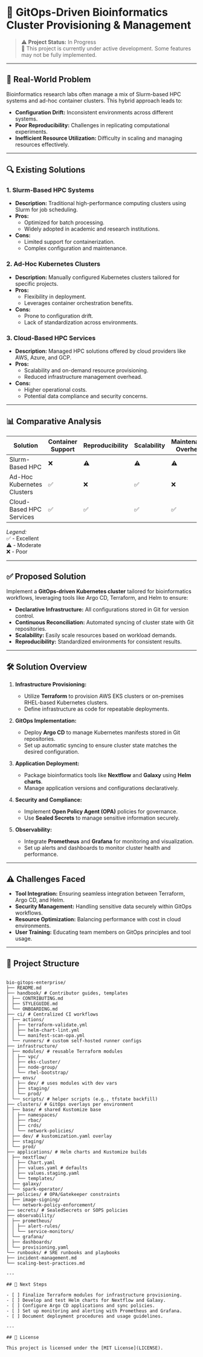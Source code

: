 # 🚀 GitOps-Driven Bioinformatics Cluster Provisioning & Management 

> ⚠️ **Project Status:** In Progress  
> 🚧 This project is currently under active development. Some features may not be fully implemented.

---

## 🧩 Real-World Problem

Bioinformatics research labs often manage a mix of Slurm-based HPC systems and ad-hoc container clusters. This hybrid approach leads to:

- **Configuration Drift:** Inconsistent environments across different systems.
- **Poor Reproducibility:** Challenges in replicating computational experiments.
- **Inefficient Resource Utilization:** Difficulty in scaling and managing resources effectively.

---

## 🔍 Existing Solutions

### 1. **Slurm-Based HPC Systems**

- **Description:** Traditional high-performance computing clusters using Slurm for job scheduling.
- **Pros:**
  - Optimized for batch processing.
  - Widely adopted in academic and research institutions.
- **Cons:**
  - Limited support for containerization.
  - Complex configuration and maintenance.

### 2. **Ad-Hoc Kubernetes Clusters**

- **Description:** Manually configured Kubernetes clusters tailored for specific projects.
- **Pros:**
  - Flexibility in deployment.
  - Leverages container orchestration benefits.
- **Cons:**
  - Prone to configuration drift.
  - Lack of standardization across environments.

### 3. **Cloud-Based HPC Services**

- **Description:** Managed HPC solutions offered by cloud providers like AWS, Azure, and GCP.
- **Pros:**
  - Scalability and on-demand resource provisioning.
  - Reduced infrastructure management overhead.
- **Cons:**
  - Higher operational costs.
  - Potential data compliance and security concerns.

---

## 📊 Comparative Analysis

| Solution                   | Container Support | Reproducibility | Scalability | Maintenance Overhead |
| -------------------------- | ----------------- | --------------- | ----------- | -------------------- |
| Slurm-Based HPC            | ❌                | ⚠️              | ⚠️          | ⚠️                   |
| Ad-Hoc Kubernetes Clusters | ✅                | ❌              | ✅          | ❌                   |
| Cloud-Based HPC Services   | ✅                | ✅              | ✅          | ✅                   |

_Legend:_  
✅ - Excellent  
⚠️ - Moderate  
❌ - Poor

---

## ✅ Proposed Solution

Implement a **GitOps-driven Kubernetes cluster** tailored for bioinformatics workflows, leveraging tools like Argo CD, Terraform, and Helm to ensure:

- **Declarative Infrastructure:** All configurations stored in Git for version control.
- **Continuous Reconciliation:** Automated syncing of cluster state with Git repositories.
- **Scalability:** Easily scale resources based on workload demands.
- **Reproducibility:** Standardized environments for consistent results.

---

## 🛠️ Solution Overview

1. **Infrastructure Provisioning:**

   - Utilize **Terraform** to provision AWS EKS clusters or on-premises RHEL-based Kubernetes clusters.
   - Define infrastructure as code for repeatable deployments.

2. **GitOps Implementation:**

   - Deploy **Argo CD** to manage Kubernetes manifests stored in Git repositories.
   - Set up automatic syncing to ensure cluster state matches the desired configuration.

3. **Application Deployment:**

   - Package bioinformatics tools like **Nextflow** and **Galaxy** using **Helm charts**.
   - Manage application versions and configurations declaratively.

4. **Security and Compliance:**

   - Implement **Open Policy Agent (OPA)** policies for governance.
   - Use **Sealed Secrets** to manage sensitive information securely.

5. **Observability:**
   - Integrate **Prometheus** and **Grafana** for monitoring and visualization.
   - Set up alerts and dashboards to monitor cluster health and performance.

---

## ⚠️ Challenges Faced

- **Tool Integration:** Ensuring seamless integration between Terraform, Argo CD, and Helm.
- **Security Management:** Handling sensitive data securely within GitOps workflows.
- **Resource Optimization:** Balancing performance with cost in cloud environments.
- **User Training:** Educating team members on GitOps principles and tool usage.

---

## 📁 Project Structure
```text

bio-gitops-enterprise/
├── README.md
├── handbook/ # Contributor guides, templates
│ ├── CONTRIBUTING.md
│ ├── STYLEGUIDE.md
│ └── ONBOARDING.md
├── ci/ # Centralized CI workflows
│ ├── actions/
│ │ ├── terraform-validate.yml
│ │ ├── helm-chart-lint.yml
│ │ └── manifest-scan-opa.yml
│ └── runners/ # custom self-hosted runner configs
├── infrastructure/  
│ ├── modules/ # reusable Terraform modules
│ │ ├── vpc/
│ │ ├── eks-cluster/
│ │ ├── node-group/
│ │ └── rhel-bootstrap/
│ ├── envs/
│ │ ├── dev/ # uses modules with dev vars
│ │ ├── staging/
│ │ └── prod/
│ └── scripts/ # helper scripts (e.g., tfstate backfill)
├── clusters/ # GitOps overlays per environment
│ ├── base/ # shared Kustomize base
│ │ ├── namespaces/
│ │ ├── rbac/
│ │ ├── crds/
│ │ └── network-policies/
│ ├── dev/ # kustomization.yaml overlay
│ ├── staging/
│ └── prod/
├── applications/ # Helm charts and Kustomize builds
│ ├── nextflow/
│ │ ├── Chart.yaml
│ │ ├── values.yaml # defaults
│ │ ├── values.staging.yaml
│ │ └── templates/
│ ├── galaxy/
│ └── spark-operator/
├── policies/ # OPA/Gatekeeper constraints
│ ├── image-signing/
│ └── network-policy-enforcement/
├── secrets/ # SealedSecrets or SOPS policies
├── observability/  
│ ├── prometheus/
│ │ ├── alert-rules/
│ │ └── service-monitors/
│ └── grafana/
│ ├── dashboards/
│ └── provisioning.yaml
└── runbooks/ # SRE runbooks and playbooks
├── incident-management.md
└── scaling-best-practices.md

---

## 📌 Next Steps

- [ ] Finalize Terraform modules for infrastructure provisioning.
- [ ] Develop and test Helm charts for Nextflow and Galaxy.
- [ ] Configure Argo CD applications and sync policies.
- [ ] Set up monitoring and alerting with Prometheus and Grafana.
- [ ] Document deployment procedures and usage guidelines.

---

## 📄 License

This project is licensed under the [MIT License](LICENSE).
